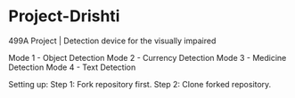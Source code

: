 # Project-Drishti

499A Project | Detection device for the visually impaired

Mode 1 - Object Detection
Mode 2 - Currency Detection
Mode 3 - Medicine Detection
Mode 4 - Text Detection


Setting up: 
Step 1: Fork repository first. 
Step 2: Clone forked repository.
